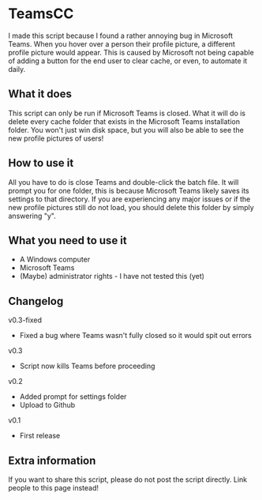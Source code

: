 # TeamsCC
I made this script because I found a rather annoying bug in Microsoft Teams. When you hover over a person their profile picture, a different profile picture would appear.
This is caused by Microsoft not being capable of adding a button for the end user to clear cache, or even, to automate it daily.

## What it does
This script can only be run if Microsoft Teams is closed. What it will do is delete every cache folder that exists in the Microsoft Teams installation folder.
You won't just win disk space, but you will also be able to see the new profile pictures of users!

## How to use it
All you have to do is close Teams and double-click the batch file.
It will prompt you for one folder, this is because Microsoft Teams likely saves its settings to that directory.
If you are experiencing any major issues or if the new profile pictures still do not load, you should delete this folder by simply answering "y".

## What you need to use it
- A Windows computer
- Microsoft Teams
- (Maybe) administrator rights - I have not tested this (yet)

## Changelog
v0.3-fixed
- Fixed a bug where Teams wasn't fully closed so it would spit out errors

v0.3
- Script now kills Teams before proceeding

v0.2
- Added prompt for settings folder
- Upload to Github

v0.1
- First release

## Extra information
If you want to share this script, please do not post the script directly. Link people to this page instead!
